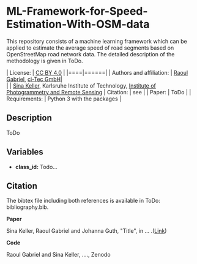 # ML-Framework-for-Speed-Estimation-With-OSM-data
This repository consists of a machine learning framework which can be applied to estimate the average speed of road segments based on OpenStreetMap road network data. The detailed description of the methodology is given in ToDo. 

<!---
ToDos: Improve intro text and update citation.
--->



| License:                 | [CC BY 4.0](LICENSE)                                                      |
|====|======|
| Authors and affiliation: |  [Raoul Gabriel](mailto:r.gabriel@ci-tec.de), [ci-Tec GmbH](htpps://www.ci-tec.de)|   
|                          |  [Sina Keller](mailto:sina.keller@kit.edu), Karlsruhe Institute of Technology, [Institute of Photogrammetry and Remote Sensing](https://ipf.kit.edu) 
| Citation:                |  see                                                                      | 
| Paper:                   |  ToDo                                                                     |
| Requirements:            | Python 3 with the packages                                                |

<!---
ToDos
Citation: Include: [Citation](#citation) and [bibliography.bib](bibliography.bib) Inlcude .bib file with both references)
Paper: Include: Paper and Link to Paper)
Include Required packages as .txt file) 
--->

## Description

ToDo

## Variables

- **class_id:** Todo... 


## Citation

The bibtex file including both references is available in ToDo: bibliography.bib.

**Paper**

Sina Keller, Raoul Gabriel and Johanna Guth, "Title", in ... .([Link]())



**Code**

Raoul Gabriel and Sina Keller, ...., Zenodo


